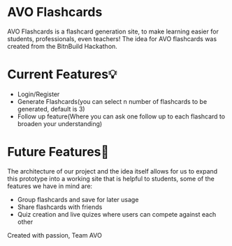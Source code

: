 # AVO Flashcards
AVO Flashcards is a flashcard generation site, to make learning easier for students, professionals, even teachers! The idea for AVO flashcards was created from the BitnBuild Hackathon. 

# Current Features💡
- Login/Register
- Generate Flashcards(you can select n number of flashcards to be generated, default is 3)
- Follow up feature(Where you can ask one follow up to each flashcard to broaden your understanding)

# Future Features🚨
The architecture of our project and the idea itself allows for us to expand this prototype into a working site that is helpful to students, some of the features we have in mind are:
- Group flashcards and save for later usage
- Share flashcards with friends
- Quiz creation and live quizes where users can compete against each other

Created with passion,
Team AVO
